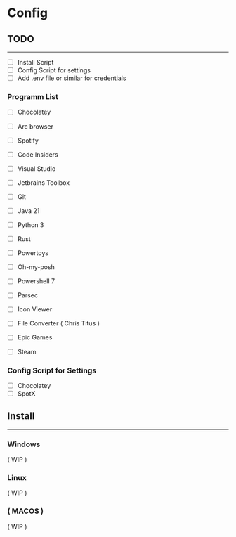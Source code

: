 # Config

## TODO
---
- [ ] Install Script
- [ ] Config Script for settings
- [ ] Add .env file or similar for credentials

### Programm List
- [ ] Chocolatey

- [ ] Arc browser
- [ ] Spotify

- [ ] Code Insiders
- [ ] Visual Studio
- [ ] Jetbrains Toolbox
- [ ] Git

- [ ] Java 21
- [ ] Python 3
- [ ] Rust
      

- [ ] Powertoys
- [ ] Oh-my-posh
- [ ] Powershell 7
    
- [ ] Parsec
- [ ] Icon Viewer
- [ ] File Converter ( Chris Titus )

- [ ] Epic Games
- [ ] Steam

### Config Script for Settings
- [ ] Chocolatey
- [ ] SpotX

## Install
---
### Windows
( WIP )

### Linux
( WIP )

### ( MACOS )
( WIP ) 
 
